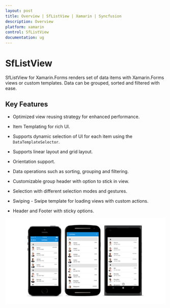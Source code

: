 ```yaml
---
layout: post
title: Overview | SfListView | Xamarin | Syncfusion
description: Overview
platform: xamarin
control: SfListView
documentation: ug
---
```


# SfListView

SfListView for Xamarin.Forms renders set of data items with Xamarin.Forms views or custom templates. Data can be grouped, sorted and filtered with ease.

## Key Features

* Optimized view reusing strategy for enhanced performance.

* Item Templating for rich UI.

* Supports dynamic selection of UI for each item using the `DataTemplateSelector`.

* Supports linear layout and grid layout.

* Orientation support.

* Data operations such as sorting, grouping and filtering.

* Customizable group header with option to stick in view.

* Selection with different selection modes and gestures.

* Swiping - Swipe template for loading views with custom actions.

* Header and Footer with sticky options.

![](SfListView_images/Overview.png)